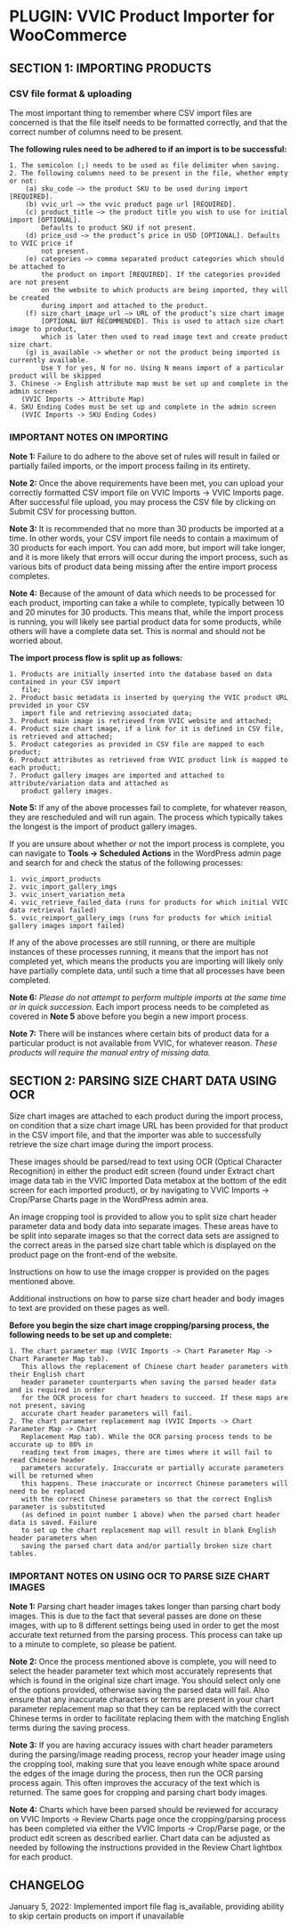 # PLUGIN: VVIC Product Importer for WooCommerce

## SECTION 1: IMPORTING PRODUCTS

### CSV file format & uploading

The most important thing to remember where CSV import files are concerned is that the file itself needs to be formatted correctly, and that the correct number of columns need to be present. 

**The following rules need to be adhered to if an import is to be successful:**

    1. The semicolon (;) needs to be used as file delimiter when saving. 
    2. The following columns need to be present in the file, whether empty or not:
        (a) sku_code –> the product SKU to be used during import [REQUIRED].
        (b) vvic_url –> the vvic product page url [REQUIRED].
        (c) product_title –> the product title you wish to use for initial import [OPTIONAL]. 
            Defaults to product SKU if not present.
        (d) price_usd –> the product’s price in USD [OPTIONAL]. Defaults to VVIC price if 
            not present.
        (e) categories –> comma separated product categories which should be attached to 
            the product on import [REQUIRED]. If the categories provided are not present 
            on the website to which products are being imported, they will be created 
            during import and attached to the product.
        (f) size_chart_image_url –> URL of the product’s size chart image 
            [OPTIONAL BUT RECOMMENDED]. This is used to attach size chart image to product, 
            which is later then used to read image text and create product size chart.
        (g) is_available -> whether or not the product being imported is currently available. 
            Use Y for yes, N for no. Using N means import of a particular product will be skipped
    3. Chinese -> English attribute map must be set up and complete in the admin screen 
       (VVIC Imports -> Attribute Map)
    4. SKU Ending Codes must be set up and complete in the admin screen 
       (VVIC Imports -> SKU Ending Codes)

### IMPORTANT NOTES ON IMPORTING

**Note 1:** Failure to do adhere to the above set of rules will result in failed or partially failed imports, or the import process failing in its entirety.

**Note 2:** Once the above requirements have been met, you can upload your correctly formatted CSV import file on VVIC Imports -> VVIC Imports page. After successful file upload, you may process the CSV file by clicking on Submit CSV for processing button.

**Note 3:** It is recommended that no more than 30 products be imported at a time. In other words, your CSV import file needs to contain a maximum of 30 products for each import. You can add more, but import will take longer, and it is more likely that errors will occur during the import process, such as various bits of product data being missing after the entire import process completes.

**Note 4:** Because of the amount of data which needs to be processed for each product, importing can take a while to complete, typically between 10 and 20 minutes for 30 products.
This means that, while the import process is running, you will likely see partial product data for some products, while others will have a complete data set. This is normal and should not be worried about. 

**The import process flow is split up as follows:**

    1. Products are initially inserted into the database based on data contained in your CSV import
       file;
    2. Product basic metadata is inserted by querying the VVIC product URL provided in your CSV 
       import file and retrieving associated data;
    3. Product main image is retrieved from VVIC website and attached;
    4. Product size chart image, if a link for it is defined in CSV file, is retrieved and attached;
    5. Product categories as provided in CSV file are mapped to each product;
    6. Product attributes as retrieved from VVIC product link is mapped to each product;
    7. Product gallery images are imported and attached to attribute/variation data and attached as 
       product gallery images.

**Note 5:** If any of the above processes fail to complete, for whatever reason, they are rescheduled and will run again. The process which typically takes the longest is the import of product gallery images.

If you are unsure about whether or not the import process is complete, you can navigate to **Tools -> Scheduled Actions** in the WordPress admin page and search for and check the status of the following processes:

    1. vvic_import_products
    2. vvic_import_gallery_imgs
    3. vvic_insert_variation_meta
    4. vvic_retrieve_failed_data (runs for products for which initial VVIC data retrieval failed)
    5. vvic_reimport_gallery_imgs (runs for products for which initial gallery images import failed)

If any of the above processes are still running, or there are multiple instances of these processes running, it means that the import has not completed yet, which means the products you are importing will likely only have partially complete data, until such a time that all processes have been completed.

**Note 6:** *Please do not attempt to perform multiple imports at the same time or in quick succession.* Each import process needs to be completed as covered in **Note 5** above before you begin a new import process.

**Note 7:** There will be instances where certain bits of product data for a particular product is not available from VVIC, for whatever reason. *These products will require the manual entry of missing data.*

## SECTION 2: PARSING SIZE CHART DATA USING OCR

Size chart images are attached to each product during the import process, on condition that a size chart image URL has been provided for that product in the CSV import file, and that the importer was able to successfully retrieve the size chart image during the import process.

These images should be parsed/read to text using OCR (Optical Character Recognition) in either the product edit screen (found under Extract chart image data tab in the VVIC Imported Data metabox at the bottom of the edit screen for each imported product), or by navigating to VVIC Imports -> Crop/Parse Charts page in the WordPress admin area.

An image cropping tool is provided to allow you to split size chart header parameter data and body data into separate images. These areas have to be split into separate images so that the correct data sets are assigned to the correct areas in the parsed size chart table which is displayed on the product page on the front-end of the website. 

Instructions on how to use the image cropper is provided on the pages mentioned above.

Additional instructions on how to parse size chart header and body images to text are provided on these pages as well.

**Before you begin the size chart image cropping/parsing process, the following needs to be set up and complete:**

    1. The chart parameter map (VVIC Imports -> Chart Parameter Map -> Chart Parameter Map tab). 
       This allows the replacement of Chinese chart header parameters with their English chart 
       header parameter counterparts when saving the parsed header data and is required in order
       for the OCR process for chart headers to succeed. If these maps are not present, saving 
       accurate chart header parameters will fail.
    2. The chart parameter replacement map (VVIC Imports -> Chart Parameter Map -> Chart 
       Replacement Map tab). While the OCR parsing process tends to be accurate up to 80% in 
       reading text from images, there are times where it will fail to read Chinese header 
       parameters accurately. Inaccurate or partially accurate parameters will be returned when 
       this happens. These inaccurate or incorrect Chinese parameters will need to be replaced 
       with the correct Chinese parameters so that the correct English parameter is substituted 
       (as defined in point number 1 above) when the parsed chart header data is saved. Failure 
       to set up the chart replacement map will result in blank English header parameters when 
       saving the parsed chart data and/or partially broken size chart tables.

### IMPORTANT NOTES ON USING OCR TO PARSE SIZE CHART IMAGES

**Note 1:** Parsing chart header images takes longer than parsing chart body images. This is due to the fact that several passes are done on these images, with up to 8 different settings being used in order to get the most accurate text returned from the parsing process. This process can take up to a minute to complete, so please be patient.

**Note 2:** Once the process mentioned above is complete, you will need to select the header parameter text which most accurately represents that which is found in the original size chart image. You should select only one of the options provided, otherwise saving the parsed data will fail. Also ensure that any inaccurate characters or terms are present in your chart parameter replacement map so that they can be replaced with the correct Chinese terms in order to facilitate replacing them with the matching English terms during the saving process.

**Note 3:** If you are having accuracy issues with chart header parameters during the parsing/image reading process, recrop your header image using the cropping tool, making sure that you leave enough white space around the edges of the image during the process, then run the OCR parsing process again. This often improves the accuracy of the text which is returned. The same goes for cropping and parsing chart body images.

**Note 4:** Charts which have been parsed should be reviewed for accuracy on VVIC Imports -> Review Charts page once the cropping/parsing process has been completed via either the VVIC Imports -> Crop/Parse page, or the product edit screen as described earlier. Chart data can be adjusted as needed by following the instructions provided in the Review Chart lightbox for each product.

## CHANGELOG
January 5, 2022: Implemented import file flag is_available, providing ability to skip certain products on import if unavailable
